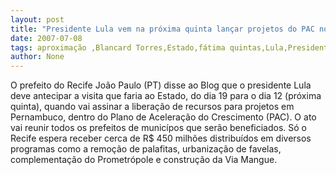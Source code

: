 ```yaml
---
layout: post
title: "Presidente Lula vem na próxima quinta lançar projetos do PAC no Estado"
date: 2007-07-08
tags: aproximação ,Blancard Torres,Estado,fátima quintas,Lula,Presidente,projetos
author: None
---
```

O prefeito do Recife Jo&atilde;o Paulo (PT) disse ao Blog que o presidente Lula deve antecipar a visita que faria ao Estado, do dia 19 para o dia 12 (pr&oacute;xima quinta), quando vai assinar a libera&ccedil;&atilde;o de recursos para projetos em Pernambuco, dentro do Plano de Acelera&ccedil;&atilde;o do Crescimento (PAC).
O ato vai reunir todos os prefeitos de munic&iacute;pos que ser&atilde;o beneficiados. S&oacute; o Recife espera receber cerca de R$ 450 milh&otilde;es distribu&iacute;dos em diversos programas como a remo&ccedil;&atilde;o de palafitas, urbaniza&ccedil;&atilde;o de favelas, complementa&ccedil;&atilde;o do Prometr&oacute;pole e constru&ccedil;&atilde;o da Via Mangue. 